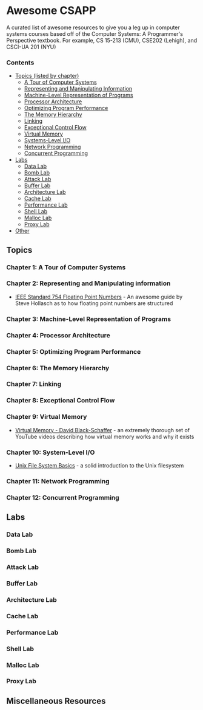 # Awesome CSAPP
A curated list of awesome resources to give you a leg up in computer systems courses based off of the Computer Systems: A Programmer's Perspective textbook.  For example, CS 15-213 (CMU), CSE202 (Lehigh), and CSCI-UA 201 (NYU)

### Contents
- [Topics (listed by chapter)](#topics)
    - [A Tour of Computer Systems](#chapter-1-a-tour-of-computer-systems)
    - [Representing and Manipulating Information](#chapter-2-representing-and-manipulating-information)
    - [Machine-Level Representation of Programs](#chapter-3-machine-level-representation-of-programs)
    - [Processor Architecture](#chapter-4-processor-architecture)
    - [Optimizing Program Performance](#chapter-5-optimizing-program-performance)
    - [The Memory Hierarchy](#chapter-6-the-memory-hierarchy)
    - [Linking](#chapter-7-linking)
    - [Exceptional Control Flow](#chapter-8-exceptional-control-flow)
    - [Virtual Memory](#chapter-9-virtual-memory)
    - [Systems-Level I/O](#chapter-10-system-level-io)
    - [Network Programming](#chapter-11-network-programming)
    - [Concurrent Programming](#chapter-12-concurrent-programming)
- [Labs](#labs)
    - [Data Lab](#data-lab)
    - [Bomb Lab](#bomb-lab)
    - [Attack Lab](#attack-lab)
    - [Buffer Lab](#buffer-lab)
    - [Architecture Lab](#architecture-lab)
    - [Cache Lab](#cache-lab)
    - [Performance Lab](#performance-lab)
    - [Shell Lab](#shell-lab)
    - [Malloc Lab](#malloc-lab)
    - [Proxy Lab](#proxy-lab)
- [Other](#miscellaneous-resources)


## Topics
### Chapter 1: A Tour of Computer Systems

### Chapter 2: Representing and Manipulating information
* [IEEE Standard 754 Floating Point Numbers](http://steve.hollasch.net/cgindex/coding/ieeefloat.html) - An awesome guide by Steve Hollasch as to how floating point numbers are structured

### Chapter 3: Machine-Level Representation of Programs

### Chapter 4: Processor Architecture

### Chapter 5: Optimizing Program Performance

### Chapter 6: The Memory Hierarchy

### Chapter 7: Linking

### Chapter 8: Exceptional Control Flow

### Chapter 9: Virtual Memory
* [Virtual Memory - David Black-Schaffer](https://www.youtube.com/watch?v=qcBIvnQt0Bw&list=PLiwt1iVUib9s2Uo5BeYmwkDFUh70fJPxX) - an extremely thorough set of YouTube videos describing how virtual memory works and why it exists

### Chapter 10: System-Level I/O
* [Unix File System Basics](http://www.tutorialspoint.com/unix/unix-file-system.htm) - a solid introduction to the Unix filesystem

### Chapter 11: Network Programming

### Chapter 12: Concurrent Programming

## Labs
### Data Lab

### Bomb Lab

### Attack Lab

### Buffer Lab

### Architecture Lab

### Cache Lab

### Performance Lab

### Shell Lab

### Malloc Lab

### Proxy Lab

## Miscellaneous Resources
